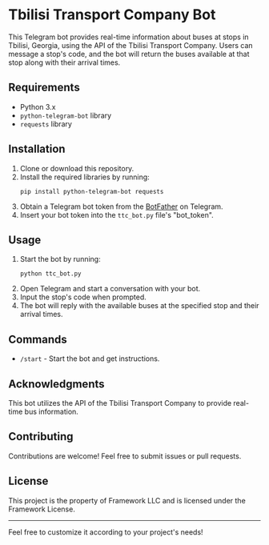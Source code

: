 
# Tbilisi Transport Company Bot

This Telegram bot provides real-time information about buses at stops in Tbilisi, Georgia, using the API of the Tbilisi Transport Company. Users can message a stop's code, and the bot will return the buses available at that stop along with their arrival times.

## Requirements

- Python 3.x
- `python-telegram-bot` library
- `requests` library

## Installation

1. Clone or download this repository.
2. Install the required libraries by running:
   ```
   pip install python-telegram-bot requests
   ```
3. Obtain a Telegram bot token from the [BotFather](https://t.me/BotFather) on Telegram.
4. Insert your bot token into the `ttc_bot.py` file's "bot_token".

## Usage

1. Start the bot by running:
   ```
   python ttc_bot.py
   ```
2. Open Telegram and start a conversation with your bot.
3. Input the stop's code when prompted.
4. The bot will reply with the available buses at the specified stop and their arrival times.

## Commands

- `/start` - Start the bot and get instructions.

## Acknowledgments

This bot utilizes the API of the Tbilisi Transport Company to provide real-time bus information.

## Contributing

Contributions are welcome! Feel free to submit issues or pull requests.

## License

This project is the property of Framework LLC and is licensed under the Framework License.

---

Feel free to customize it according to your project's needs!
